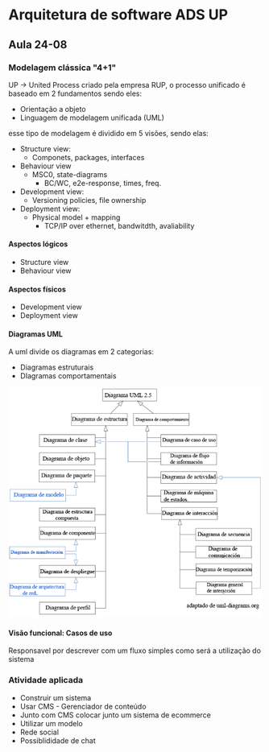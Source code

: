 # Arquitetura de software ADS UP

## Aula 24-08

### Modelagem clássica "4+1"
UP -> United Process criado pela empresa RUP,
o processo unificado é baseado em 2 fundamentos sendo eles:
- Orientação a objeto
- Linguagem de modelagem unificada (UML)

esse tipo de modelagem é dividido em 5 visões, sendo elas:
- Structure view:
    - Componets, packages, interfaces
- Behaviour view
    - MSC0, state-diagrams
        - BC/WC, e2e-response, times, freq.
- Development view:
    - Versioning policies, file ownership
- Deployment view:
    - Physical model + mapping
        - TCP/IP over ethernet, bandwitdth, avaliability

#### Aspectos lógicos
- Structure view
- Behaviour view

#### Aspectos físicos
- Development view
- Deployment view

#### Diagramas UML
A uml divide os diagramas em 2 categorias:
- Diagramas estruturais
- DIagramas comportamentais

![Alt text](images/uml-25-diagrams.png?raw=true "Title")

#### Visão funcional: Casos de uso
Responsavel por descrever com um fluxo simples como será a utilização do sistema


### Atividade aplicada
- Construir um sistema
- Usar CMS - Gerenciador de conteúdo
- Junto com CMS colocar junto um sistema de ecommerce 
- Utilizar um modelo
- Rede social
- Possiblididade de chat 


